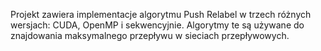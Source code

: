 Projekt zawiera implementacje algorytmu Push Relabel  w trzech różnych wersjach: CUDA, OpenMP i sekwencyjnie. 
Algorytmy te są używane do znajdowania maksymalnego przepływu w sieciach przepływowych.
